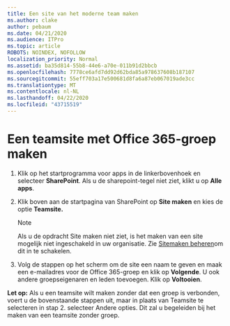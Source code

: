 ```yaml
---
title: Een site van het moderne team maken
ms.author: clake
author: pebaum
ms.date: 04/21/2020
ms.audience: ITPro
ms.topic: article
ROBOTS: NOINDEX, NOFOLLOW
localization_priority: Normal
ms.assetid: ba35d814-55b8-44e6-a70e-011b91d2bbcb
ms.openlocfilehash: 7778ce6afd7dd92d62bda85a978637608b187107
ms.sourcegitcommit: 55eff703a17e500681d8fa6a87eb067019ade3cc
ms.translationtype: MT
ms.contentlocale: nl-NL
ms.lasthandoff: 04/22/2020
ms.locfileid: "43715519"
---
```

# <a name="create-an-office-365-group-connected-team-site"></a>Een teamsite met Office 365-groep maken

1. Klik op het startprogramma voor apps in de linkerbovenhoek en selecteer **SharePoint**. Als u de sharepoint-tegel niet ziet, klikt u op **Alle apps**.
    
2. Klik boven aan de startpagina van SharePoint op **Site maken** en kies de optie **Teamsite.** 
    
    > [!NOTE]
    > Als u de opdracht Site maken niet ziet, is het maken van een site mogelijk niet ingeschakeld in uw organisatie. Zie [Sitemaken beheren](https://go.microsoft.com/fwlink/?linkid=2009644)om dit in te schakelen. 
  
3. Volg de stappen op het scherm om de site een naam te geven en maak een e-mailadres voor de Office 365-groep en klik op **Volgende**. U ook andere groepseigenaren en leden toevoegen. Klik op **Voltooien**.
  
 **Let op:** Als u een teamsite wilt maken zonder dat een groep is verbonden, voert u de bovenstaande stappen uit, maar in plaats van Teamsite te selecteren in stap 2. selecteer Andere opties. Dit zal u begeleiden bij het maken van een teamsite zonder groep. 
    


